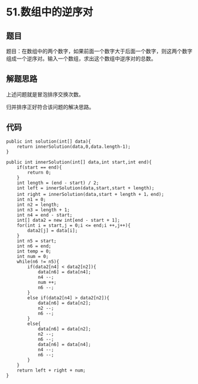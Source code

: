 # 51.数组中的逆序对

## 题目

题目：在数组中的两个数字，如果前面一个数字大于后面一个数字，则这两个数字组成一个逆序对。输入一个数组，求出这个数组中逆序对的总数。

## 解题思路

上述问题就是冒泡排序交换次数。

归并排序正好符合该问题的解决思路。

## 代码

    public int solution(int[] data){
        return innerSolution(data,0,data.length-1);
    }

    public int innerSolution(int[] data,int start,int end){
        if(start == end){
            return 0;
        }
        int length = (end - start) / 2;
        int left = innerSolution(data,start,start + length);
        int right = innerSolution(data,start + length + 1，end);
        int n1 = 0;
        int n2 = length;
        int n3 = length + 1;
        int n4 = end - start;
        int[] data2 = new int[end - start + 1];
        for(int i = start,j = 0;i <= end;i ++,j++){
            data2[j] = data[i];
        }
        int n5 = start;
        int n6 = end;
        int temp = 0;
        int num = 0;
        while(n6 != n5){
            if(data2[n4] < data2[n2]){
                data[n6] = data[n4];
                n4 --;
                num ++;
                n6 --;
            }
            else if(data2[n4] > data2[n2]){
                data[n6] = data[n2];
                n2 --;
                n6 --;
            }
            else{
                data[n6] = data[n2];
                n2 --;
                n6 --;
                data[n6] = data[n4];
                n4 --;
                n6 --;
            }
        }
        return left + right + num;
    }